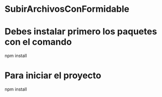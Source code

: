 # SubirArchivosConFormidable

# Debes instalar primero los paquetes con el comando
npm install

# Para iniciar el proyecto
npm install
